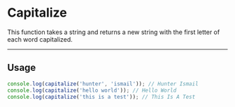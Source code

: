 # Capitalize
This function takes a string and returns a new string with the first letter of each word capitalized.
___
## Usage
```js
console.log(capitalize('hunter', 'ismail')); // Hunter Ismail
console.log(capitalize('hello world')); // Hello World
console.log(capitalize('this is a test')); // This Is A Test
```

